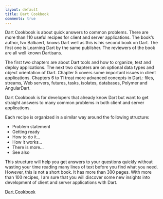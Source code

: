 ```yaml
---
layout: default
title: Dart Cookbook
comments: true
---
```


Dart Cookbook is about quick answers to common problems. There are more than 110 useful recipes for client and server applications. The book’s author, Ivo Balbaert, knows Dart well as this is his second book on Dart. The first one is Learning Dart by the same publisher. The reviewers of the book are all well known Dartisans.

The first two chapters are about Dart tools and how to organize, test and deploy applications. The next two chapters are on optional data types and object orientation of Dart. Chapter 5 covers some important issues in client applications. Chapters 6 to 11 treat more advanced concepts in Dart.: files, streams, Web servers, futures, tasks, isolates, databases, Polymer and AngularDart.

Dart Cookbook is for developers that already know Dart but want to get straight answers to many common problems in both client and server applications.

Each recipe is organized in a similar way around the following structure:

+ Problem statement
+ Getting ready
+ How to do it…
+ How it works…
+ There is more…
+ See also

This structure will help you get answers to your questions quickly without wasting your time reading many lines of text before you find what you need. However, this is not a short book. It has more than 300 pages. With more than 100 recipes, I am sure that you will discover some new insights into development of client and server applications with Dart.

[Dart Cookbook](https://www.packtpub.com/web-development/dart-cookbook)



